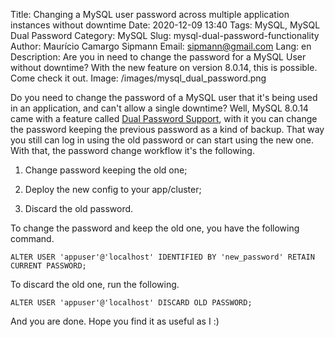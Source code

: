 Title: Changing a MySQL user password across multiple application instances without downtime
Date: 2020-12-09 13:40
Tags: MySQL, MySQL Dual Password
Category: MySQL 
Slug: mysql-dual-password-functionality
Author: Maurício Camargo Sipmann
Email: sipmann@gmail.com
Lang: en
Description: Are you in need to change the password for a MySQL User without downtime? With the new feature on version 8.0.14, this is possible. Come check it out.
Image: /images/mysql_dual_password.png

Do you need to change the password of a MySQL user that it's being used in an application, and can't allow a single downtime? Well, MySQL 8.0.14 came with a feature called [Dual Password Support](https://dev.mysql.com/doc/refman/8.0/en/password-management.html#dual-passwords), with it you can change the password keeping the previous password as a kind of backup. That way you still can log in using the old password or can start using the new one. With that, the password change workflow it's the following.

1) Change password keeping the old one;

2) Deploy the new config to your app/cluster;

3) Discard the old password.

To change the password and keep the old one, you have the following command.

```mysql
ALTER USER 'appuser'@'localhost' IDENTIFIED BY 'new_password' RETAIN CURRENT PASSWORD;
```

To discard the old one, run the following.

```mysql
ALTER USER 'appuser'@'localhost' DISCARD OLD PASSWORD;
```

And you are done. Hope you find it as useful as I :)
